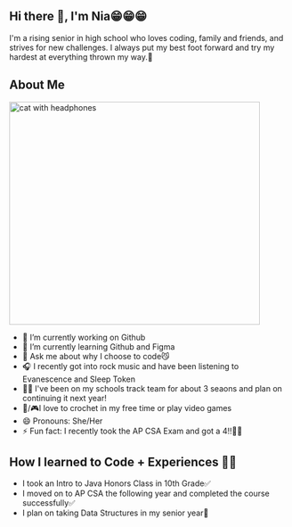 ## Hi there 👋, I'm Nia😁😁😁

I'm a rising senior in high school who loves coding, family and friends, and strives for new challenges. I always put my best foot forward and try my hardest at everything thrown my way.🫡

## About Me

<img width="450" height="400" alt="cat with headphones" src="https://github.com/user-attachments/assets/a08da198-7bc3-433c-93be-0a2f1dc14289" />

- 🔭 I’m currently working on Github
- 🌱 I’m currently learning Github and Figma
- 💬 Ask me about why I choose to code😼
- 🎧 I recently got into rock music and have been listening to Evanescence and Sleep Token
- 🏃‍♀️ I've been on my schools track team for about 3 seaons and plan on continuing it next year!
- 🧶/🎮I love to crochet in my free time or play video games
- 😄 Pronouns: She/Her
- ⚡ Fun fact: I recently took the AP CSA Exam and got a 4!!🥳🥳

## How I learned to Code + Experiences 👩‍💻
- I took an Intro to Java Honors Class in 10th Grade✅
- I moved on to AP CSA the following year and completed the course successfully✅
- I plan on taking Data Structures in my senior year🎯


